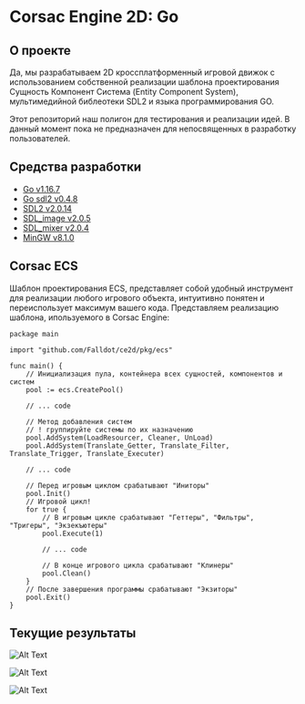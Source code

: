 # Corsac Engine 2D: Go

## О проекте

Да, мы разрабатываем 2D кроссплатформенный игровой движок с использованием собственной реализации шаблона проектирования Сущность Компонент Система (Entity Component System), мультимедийной библеотеки SDL2 и языка программирования GO.

Этот репозиторий наш полигон для тестирования и реализации идей.
В данный момент пока не предназначен для непосвященных в разработку пользователей.

## Средства разработки

- [Go v1.16.7](https://golang.org/dl/)
- [Go sdl2 v0.4.8](https://github.com/veandco/go-sdl2)
- [SDL2 v2.0.14](https://www.libsdl.org/download-2.0.php)
- [SDL_image v2.0.5](https://www.libsdl.org/projects/SDL_image/)
- [SDL_mixer v2.0.4](https://www.libsdl.org/projects/SDL_mixer/)
- [MinGW v8.1.0](http://mingw-w64.org/doku.php)

## Corsac ECS

Шаблон проектирования ECS, представляет собой удобный инструмент для реализации любого игрового объекта, интуитивно понятен и переиспользует максимум вашего кода. Представляем реализацию шаблона, ипользуемого в Corsac Engine:

```golang
package main

import "github.com/Falldot/ce2d/pkg/ecs"

func main() {
    // Инициализация пула, контейнера всех сущностей, компонентов и систем
	pool := ecs.CreatePool()

    // ... code

    // Метод добавления систем
    // ! группируйте системы по их назначению 
    pool.AddSystem(LoadResourcer, Cleaner, UnLoad)
	pool.AddSystem(Translate_Getter, Translate_Filter, Translate_Trigger, Translate_Executer)

    // ... code

    // Перед игровым циклом срабатывают "Иниторы"
	pool.Init()
    // Игровой цикл!
    for true {
        // В игровым цикле срабатывают "Геттеры", "Фильтры", "Тригеры", "Экзекъютеры"
        pool.Execute(1)

        // ... code

        // В конце игрового цикла срабатывают "Клинеры"
	    pool.Clean()
    }
    // После завершения программы срабатывают "Экзиторы"
	pool.Exit()
}
```

## Текущие результаты

![Alt Text](https://media.giphy.com/media/LBpvP7xT4IzWRnhY3D/giphy.gif)

![Alt Text](https://media.giphy.com/media/PaHC6Fegk4XhZmVBRI/giphy.gif)

![Alt Text](https://media.giphy.com/media/bOMKe3a53uHFPEohuv/giphy.gif)
